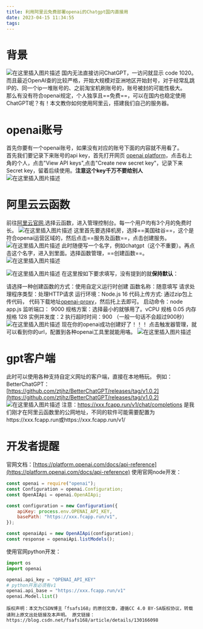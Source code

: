 ```yaml
---
title: 利用阿里云免费部署openai的Chatgpt国内直接用
date: 2023-04-15 11:34:55
tags:
---
```

# 背景
![在这里插入图片描述](https://img-blog.csdnimg.cn/c0b0e5d4ca3e4866b9f4c6467c40406c.png)
	国内无法直接访问ChatGPT，一访问就显示 code 1020。而且最近OpenAI查的比较严格，开始大规模对亚洲地区开始封号，对于经常乱跳IP的、同一个ip一堆账号的、之前淘宝机刷账号的，账号被封的可能性极大。  
	那么有没有符合openai规定，个人独享且==免费==，可以在国内也稳定使用ChatGPT呢？有！本文教你如何使用阿里云，搭建我们自己的服务器。


# openai账号

首先你要有一个openai账号，如果没有对应的账号下面的内容就不用看了。  
首先我们要记录下来账号的api key，首先打开网页
[openai platform](https://platform.openai.com/account/api-keys)，点击右上角的个人，点击"View API keys",点击"Create new secret key"，记录下来Secret key，留着后续使用。**注意这个key千万不要给别人**
![在这里插入图片描述](https://img-blog.csdnimg.cn/838fc29fd8024c2ba881706e0ac8f0b1.png)

# 阿里云云函数
前往[阿里云官网](https://www.aliyun.com/product/fc?source=5176.11533457&userCode=s7xej6va),选择云函数，进入管理控制台。每一个用户均有3个月的免费时长。
![在这里插入图片描述](https://img-blog.csdnimg.cn/1cc6e99e1fc742d998b8d70990d40483.png)
这里首先要选择机房，选择==美国硅谷==，这个是符合openai运营区域的，然后点击==服务及函数==，点击创建服务。
![在这里插入图片描述](https://img-blog.csdnimg.cn/c5839e0853c44e0ca165eccb0603948e.png)
此时随便写一个名字，例如chatgpt（这个不重要）。再点击这个名字，进入到里面。选择函数管理，==创建函数==。
![在这里插入图片描述](https://img-blog.csdnimg.cn/4604422878414d7b8de3df46b75613d1.png)

![在这里插入图片描述](https://img-blog.csdnimg.cn/2ed924c4ad044e379cce457a280bc28b.png)
在这里按如下要求填写，没有提到的就**保持默认**：

请选择一种创建函数的方式：使用自定义运行时创建
函数名称：随意填写
请求处理程序类型：处理HTTP请求
运行环境：Node.js 16
代码上传方式: 通过zip包上传代码， 代码下载地址[openai-proxy](https://github.com/tianmu/openai-proxy/releases/download/1.0/openai-proxy.zip)，然后托上去即可。
启动命令：node app.js
监听端口： 9000
规格方案：选择最小的就够用了。vCPU 规格 0.05 内存规格 128
实例并发度：2
执行超时时间：900 （一般一句话不会超过900秒）
![在这里插入图片描述](https://img-blog.csdnimg.cn/d4f8b802779645d988c5703d927323f3.png)
现在你的openai成功创建好了！！！
点击触发器管理，就可以看到你的url，配置到各种openai工具里就能用咯。
![在这里插入图片描述](https://img-blog.csdnimg.cn/103547a24401432bbd475865f70c6d73.png)
# gpt客户端
此时可以使用各种支持自定义网址的客户端，直接在本地畅玩。
例如：
BetterChatGPT：[https://github.com/ztjhz/BetterChatGPT/releases/tag/v1.0.2](https://github.com/ztjhz/BetterChatGPT/releases/tag/v1.0.2)
![在这里插入图片描述](https://img-blog.csdnimg.cn/b3eeae2311f340679bc2a5b9eebfeb1c.png)
注意：https://xxx.fcapp.run/v1/chat/completions 是我们刚才在阿里云函数里的公网地址，不同的软件可能需要配置为https://xxx.fcapp.run或https://xxx.fcapp.run/v1/

# 开发者提醒
官网文档：[https://platform.openai.com/docs/api-reference](https://platform.openai.com/docs/api-reference)
使用官网node开发：
```js
const openai = require("openai");
const Configuration = openai.Configuration;
const OpenAIApi = openai.OpenAIApi;

const configuration = new Configuration({
    apiKey: process.env.OPENAI_API_KEY,
    basePath: "https://xxx.fcapp.run/v1",
});

const openaiApi = new OpenAIApi(configuration);
const response = openaiApi.listModels();
```
使用官网python开发：
```python
import os
import openai

openai.api_key = "OPENAI_API_KEY"
# python开发必须有v1
openai.api_base = "https://xxx.fcapp.run/v1"
openai.Model.list()
```

`
版权声明：本文为CSDN博主「fsafs168」的原创文章，遵循CC 4.0 BY-SA版权协议，转载请附上原文出处链接及本声明。
原文链接：https://blog.csdn.net/fsafs168/article/details/130166098
`